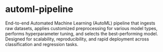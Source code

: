 # automl-pipeline
End-to-end Automated Machine Learning (AutoML) pipeline that ingests raw datasets, applies customized preprocessing for various model types, performs hyperparameter tuning, and selects the best-performing model. Designed for scalability, reproducibility, and rapid deployment across classification and regression tasks.
